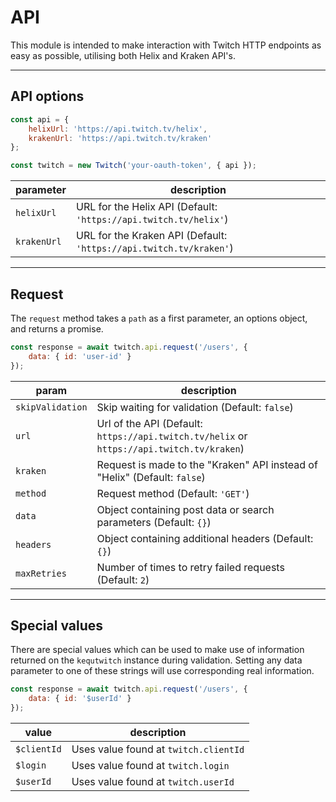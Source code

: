 # API

This module is intended to make interaction with Twitch HTTP endpoints as easy as possible, utilising both Helix and Kraken API's.

---
## API options

```javascript
const api = {
    helixUrl: 'https://api.twitch.tv/helix',
    krakenUrl: 'https://api.twitch.tv/kraken'
};

const twitch = new Twitch('your-oauth-token', { api });
```

| parameter | description |
| - | - |
| `helixUrl` | URL for the Helix API (Default: `'https://api.twitch.tv/helix'`) |
| `krakenUrl` | URL for the Kraken API (Default: `'https://api.twitch.tv/kraken'`) |

---
## Request

The `request` method takes a `path` as a first parameter, an options object, and returns a promise.

```javascript
const response = await twitch.api.request('/users', {
    data: { id: 'user-id' }
});
```

| param | description |
| - | - |
| `skipValidation` | Skip waiting for validation (Default: `false`) |
| `url` | Url of the API (Default: ``https://api.twitch.tv/helix`` or ``https://api.twitch.tv/kraken``) |
| `kraken` | Request is made to the "Kraken" API instead of "Helix" (Default: `false`) |
| `method` | Request method (Default: `'GET'`) |
| `data` | Object containing post data or search parameters (Default: `{}`) |
| `headers` | Object containing additional headers (Default: `{}`) |
| `maxRetries` | Number of times to retry failed requests (Default: `2`) |

---
## Special values

There are special values which can be used to make use of information returned on the `kequtwitch` instance during validation. Setting any data parameter to one of these strings will use corresponding real information.

```javascript
const response = await twitch.api.request('/users', {
    data: { id: '$userId' }
});
```

| value | description |
| - | - |
| `$clientId` | Uses value found at `twitch.clientId` |
| `$login` | Uses value found at `twitch.login` |
| `$userId` | Uses value found at `twitch.userId` |
